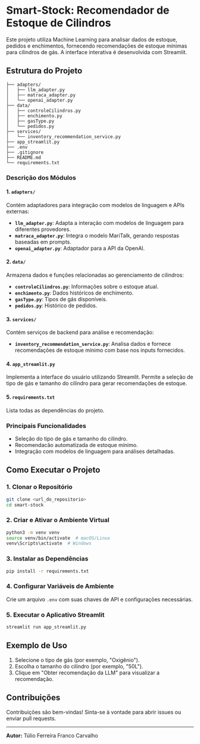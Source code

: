 # Smart-Stock: Recomendador de Estoque de Cilindros

Este projeto utiliza Machine Learning para analisar dados de estoque, pedidos e enchimentos, fornecendo recomendações de estoque mínimas para cilindros de gás. A interface interativa é desenvolvida com Streamlit.

## Estrutura do Projeto

```
├── adapters/
│   ├── llm_adapter.py
│   ├── matraca_adapter.py
│   └── openai_adapter.py
├── data/
│   ├── controleCilindros.py
│   ├── enchimento.py
│   ├── gasType.py
│   └── pedidos.py
├── services/
│   └── inventory_recommendation_service.py
├── app_streamlit.py
├── .env
├── .gitignore
├── README.md
└── requirements.txt
```

### Descrição dos Módulos

#### 1. **`adapters/`**
Contém adaptadores para integração com modelos de linguagem e APIs externas:
- **`llm_adapter.py`**: Adapta a interação com modelos de linguagem para diferentes provedores.
- **`matraca_adapter.py`**: Integra o modelo MariTalk, gerando respostas baseadas em prompts.
- **`openai_adapter.py`**: Adaptador para a API da OpenAI.

#### 2. **`data/`**
Armazena dados e funções relacionadas ao gerenciamento de cilindros:
- **`controleCilindros.py`**: Informações sobre o estoque atual.
- **`enchimento.py`**: Dados históricos de enchimento.
- **`gasType.py`**: Tipos de gás disponíveis.
- **`pedidos.py`**: Histórico de pedidos.

#### 3. **`services/`**
Contém serviços de backend para análise e recomendação:
- **`inventory_recommendation_service.py`**: Analisa dados e fornece recomendações de estoque mínimo com base nos inputs fornecidos.

#### 4. **`app_streamlit.py`**
Implementa a interface do usuário utilizando Streamlit. Permite a seleção de tipo de gás e tamanho do cilindro para gerar recomendações de estoque.

#### 5. **`requirements.txt`**
Lista todas as dependências do projeto.

### Principais Funcionalidades

- Seleção do tipo de gás e tamanho do cilindro.
- Recomendacão automatizada de estoque mínimo.
- Integração com modelos de linguagem para análises detalhadas.

## Como Executar o Projeto

### 1. Clonar o Repositório

```bash
git clone <url_do_repositorio>
cd smart-stock
```

### 2. Criar e Ativar o Ambiente Virtual

```bash
python3 -m venv venv
source venv/bin/activate  # macOS/Linux
venv\Scripts\activate  # Windows
```

### 3. Instalar as Dependências

```bash
pip install -r requirements.txt
```

### 4. Configurar Variáveis de Ambiente

Crie um arquivo `.env` com suas chaves de API e configurações necessárias.

### 5. Executar o Aplicativo Streamlit

```bash
streamlit run app_streamlit.py
```

## Exemplo de Uso

1. Selecione o tipo de gás (por exemplo, "Oxigênio").
2. Escolha o tamanho do cilindro (por exemplo, "50L").
3. Clique em "Obter recomendação da LLM" para visualizar a recomendação.

## Contribuições

Contribuições são bem-vindas! Sinta-se à vontade para abrir issues ou enviar pull requests.

---

**Autor:** Túlio Ferreira Franco Carvalho

